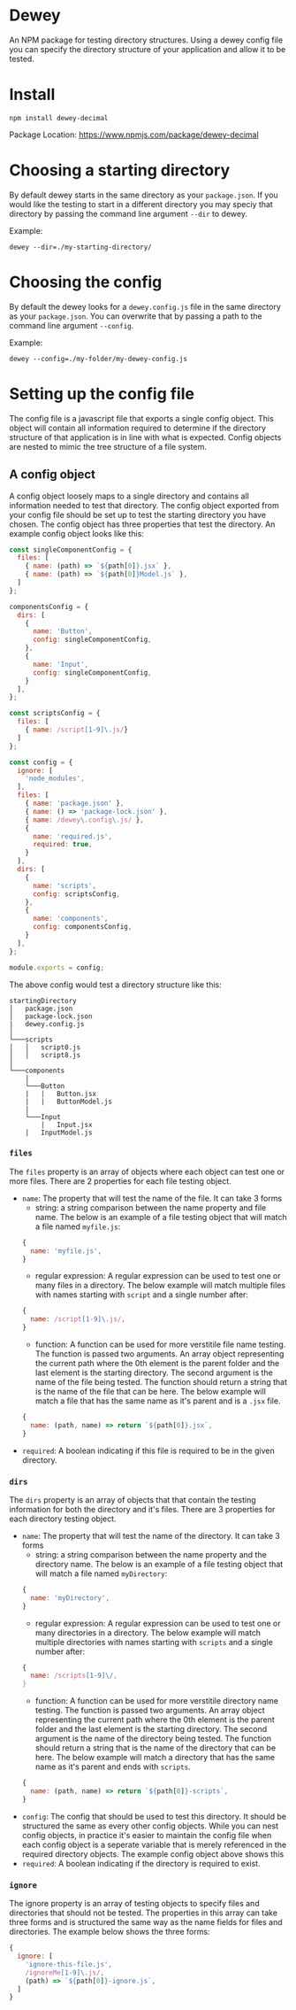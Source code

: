 # Dewey
An NPM package for testing directory structures. Using a dewey config file you can specify the directory structure of your application and allow it to be tested.

# Install
```
npm install dewey-decimal
```

Package Location: https://www.npmjs.com/package/dewey-decimal

# Choosing a starting directory
By default dewey starts in the same directory as your `package.json`. If you would like the testing to start in a different directory you may speciy that directory by passing the command line argument `--dir` to dewey.

Example:
```
dewey --dir=./my-starting-directory/
```

# Choosing the config
By default the dewey looks for a `dewey.config.js` file in the same directory as your `package.json`. You can overwrite that by passing a path to the command line argument `--config`.

Example:
```
dewey --config=./my-folder/my-dewey-config.js
```

# Setting up the config file
The config file is a javascript file that exports a single config object. This object will contain all information required to determine if the directory structure of that application is in line with what is expected. Config objects are nested to mimic the tree structure of a file system.

## A config object
A config object loosely maps to a single directory and contains all information needed to test that directory. The config object exported from your config file should be set up to test the starting directory you have chosen. The config object has three properties that test the directory. An example config object looks like this:

```js
const singleComponentConfig = {
  files: [
    { name: (path) => `${path[0]}.jsx` },
    { name: (path) => `${path[0]}Model.js` },
  ]
};

componentsConfig = {
  dirs: [
    {
      name: 'Button',
      config: singleComponentConfig,
    },
    {
      name: 'Input',
      config: singleComponentConfig,
    }
  ],
};

const scriptsConfig = {
  files: [
    { name: /script[1-9]\.js/}
  ]
};

const config = {
  ignore: [
    'node_modules',
  ],
  files: [
    { name: 'package.json' },
    { name: () => 'package-lock.json' },
    { name: /dewey\.config\.js/ },
    {
      name: 'required.js',
      required: true,
    }
  ],
  dirs: [
    {
      name: 'scripts',
      config: scriptsConfig,
    },
    {
      name: 'components',
      config: componentsConfig,
    }
  ],
};

module.exports = config;
```
The above config would test a directory structure like this:
```
startingDirectory
│   package.json
│   package-lock.json
|   dewey.config.js
│
└───scripts
│   │   script0.js
│   │   script8.js
│   
└───components
    |
    └───Button
    |   |   Button.jsx
    |   |   ButtonModel.js
    |
    └───Input
        |   Input.jsx
	|   InputModel.js
```
### `files`
The `files` property is an array of objects where each object can test one or more files. There are 2 properties for each file testing object.

- `name`: The property that will test the name of the file. It can take 3 forms
  - string: a string comparison between the name property and file name. The below is an example of a file testing object that will match a file named `myfile.js`:
  ```js
  {
    name: 'myfile.js',
  }
  ```
  - regular expression: A regular expression can be used to test one or many files in a directory. The below example will match multiple files with names starting with `script` and a single number after:
  ```js
  {
    name: /script[1-9]\.js/,
  }
  ```
  - function: A function can be used for more verstitile file name testing. The function is passed two arguments. An array object representing the current path where the 0th element is the parent folder and the last element is the starting directory. The second argument is the name of the file being tested. The function should return a string that is the name of the file that can be here. The below example will match a file that has the same name as it's parent and is a `.jsx` file.
  ```js
  {
    name: (path, name) => return `${path[0]}.jsx`,
  }
  ```
- `required`: A boolean indicating if this file is required to be in the given directory.

### `dirs`
The `dirs` property is an array of objects that that contain the testing information for both the directory and it's files. There are 3 properties for each directory testing object.

- `name`: The property that will test the name of the directory. It can take 3 forms
  - string: a string comparison between the name property and the directory name. The below is an example of a file testing object that will match a file named `myDirectory`:
  ```js
  {
    name: 'myDirectory',
  }
  ```
  - regular expression: A regular expression can be used to test one or many directories in a directory. The below example will match multiple directories with names starting with `scripts` and a single number after:
  ```js
  {
    name: /scripts[1-9]\/,
  }
  ```
  - function: A function can be used for more verstitile directory name testing. The function is passed two arguments. An array object representing the current path where the 0th element is the parent folder and the last element is the starting directory. The second argument is the name of the directory being tested. The function should return a string that is the name of the directory that can be here. The below example will match a directory that has the same name as it's parent and ends with `scripts`.
  ```js
  {
    name: (path, name) => return `${path[0]}-scripts`,
  }
  ````
- `config`: The config that should be used to test this directory. It should be structured the same as every other config objects. While you can nest config objects, in practice it's easier to maintain the config file when each config object is a seperate variable that is merely referenced in the required directory objects. The example config object above shows this
- `required`: A boolean indicating if the directory is required to exist.

### `ignore`
The ignore property is an array of testing objects to specify files and directories that should not be tested. The properties in this array can take three forms and is structured the same way as the name fields for files and directories. The example below shows the three forms:
```js
{
  ignore: [
    'ignore-this-file.js',
    /ignoreMe[1-9]\.js/,
    (path) => `${path[0]}-ignore.js`,
  ]
}
```
